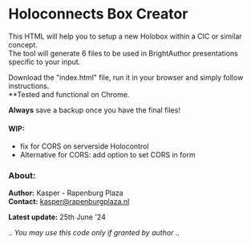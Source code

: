 # Holoconnects Box Creator

This HTML will help you to setup a new Holobox within a CIC or similar concept.<br> 
The tool will generate 6 files to be used in BrightAuthor presentations specific to your input.<br>

Download the "index.html" file, run it in your browser and simply follow instructions.<br>
**Tested and functional on Chrome.

**Always** save a backup once you have the final files!<br>

#### WIP:
- fix for CORS on serverside Holocontrol
- Alternative for CORS: add option to set CORS in form


### About:
**Author:** Kasper - Rapenburg Plaza<br>
**Contact:** kasper@rapenburgplaza.nl<br>

**Latest update:** 25th June '24<br>

.. *You may use this code only if granted by author* .. 

